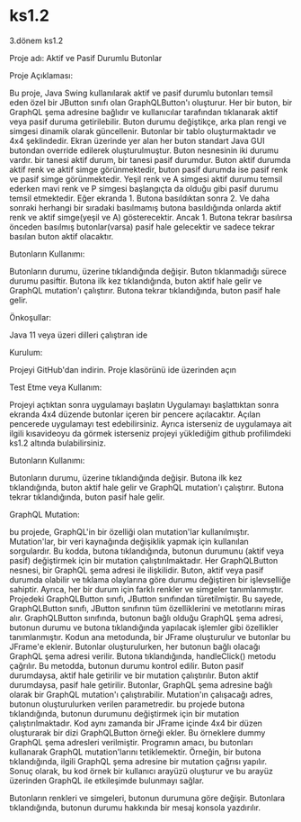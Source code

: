 # ks1.2
3.dönem ks1.2

Proje adı: Aktif ve Pasif Durumlu Butonlar

Proje Açıklaması:

Bu proje, Java Swing kullanılarak aktif ve pasif durumlu butonları temsil eden özel bir JButton sınıfı olan GraphQLButton'ı oluşturur. Her bir buton, bir GraphQL şema adresine bağlıdır ve kullanıcılar tarafından tıklanarak aktif veya pasif duruma getirilebilir. Buton durumu değiştikçe, arka plan rengi ve simgesi dinamik olarak güncellenir. Butonlar bir tablo oluşturmaktadır ve 4x4 şeklindedir. Ekran üzerinde yer alan her buton standart Java GUI butondan override edilerek oluşturulmuştur. Buton nesnesinin iki durumu vardır. bir tanesi aktif durum, bir tanesi pasif durumdur. Buton aktif durumda aktif renk ve aktif simge görünmektedir, buton pasif durumda ise pasif renk ve pasif simge görünmektedir. Yeşil renk ve A simgesi aktif durumu temsil ederken mavi renk ve P simgesi başlangıçta da olduğu gibi pasif durumu temsil etmektedir. Eğer ekranda 1. Butona basıldıktan sonra 2. Ve daha sonraki herhangi bir 
sıradaki basılmamış butona basıldığında onlarda aktif renk ve aktif simge(yeşil ve A) gösterecektir. Ancak 1. Butona tekrar basılırsa önceden basılmış butonlar(varsa) pasif hale gelecektir ve sadece tekrar basılan buton aktif olacaktır.



Butonların Kullanımı:

Butonların durumu, üzerine tıklandığında değişir. Buton tıklanmadığı sürece durumu pasiftir. Butona ilk kez tıklandığında, buton aktif hale gelir ve GraphQL mutation'ı çalıştırır. Butona tekrar tıklandığında, buton pasif hale gelir.

Önkoşullar:

Java 11 veya üzeri dilleri çalıştıran ide

Kurulum:

Projeyi GitHub'dan indirin.
Proje klasörünü ide üzerinden açın

Test Etme veya Kullanım:

Projeyi açtıktan sonra uygulamayı başlatın
Uygulamayı başlattıktan sonra ekranda 4x4 düzende butonlar içeren bir pencere açılacaktır.
Açılan pencerede uygulamayı test edebilirsiniz.
Ayrıca isterseniz de uygulamaya ait ilgili kısavideoyu da görmek isterseniz projeyi yüklediğim github profilimdeki ks1.2 altında bulabilirsiniz.

Butonların Kullanımı:

Butonların durumu, üzerine tıklandığında değişir. Butona ilk kez tıklandığında, buton aktif hale gelir ve GraphQL mutation'ı çalıştırır. Butona tekrar tıklandığında, buton pasif hale gelir.

GraphQL Mutation:

bu projede, GraphQL'in bir özelliği olan mutation'lar kullanılmıştır. Mutation'lar, bir veri kaynağında değişiklik yapmak için kullanılan sorgulardır. Bu kodda, butona tıklandığında, butonun durumunu (aktif veya pasif) değiştirmek için bir mutation çalıştırılmaktadır.
Her GraphQLButton nesnesi, bir GraphQL şema adresi ile ilişkilidir. Buton, aktif veya pasif durumda olabilir ve tıklama olaylarına göre durumu değiştiren bir işlevselliğe sahiptir. Ayrıca, her bir durum için farklı renkler ve simgeler tanımlanmıştır.
Projedeki GraphQLButton sınıfı, JButton sınıfından türetilmiştir. Bu sayede, GraphQLButton sınıfı, JButton sınıfının tüm özelliklerini ve metotlarını miras alır. GraphQLButton sınıfında, butonun bağlı olduğu GraphQL şema adresi, butonun durumu ve butona tıklandığında yapılacak işlemler gibi özellikler tanımlanmıştır.
Kodun ana metodunda, bir JFrame oluşturulur ve butonlar bu JFrame'e eklenir. Butonlar oluşturulurken, her butonun bağlı olacağı GraphQL şema adresi verilir. Butona tıklandığında, handleClick() metodu çağrılır. Bu metodda, butonun durumu kontrol edilir. Buton pasif durumdaysa, aktif hale getirilir ve bir mutation çalıştırılır. Buton aktif durumdaysa, pasif hale getirilir. Butonlar, GraphQL şema adresine bağlı olarak bir GraphQL mutation'ı çalıştırabilir. Mutation'ın çalışacağı adres, butonun oluşturulurken verilen parametredir. bu projede butona tıklandığında, butonun durumunu değiştirmek için bir mutation çalıştırılmaktadır. Kod aynı zamanda bir JFrame içinde 4x4 bir düzen oluşturarak bir dizi GraphQLButton örneği ekler. Bu örneklere dummy GraphQL şema adresleri verilmiştir. Programın amacı, bu butonları kullanarak GraphQL mutation'larını tetiklemektir. Örneğin, bir butona tıklandığında, ilgili GraphQL şema adresine bir mutation çağrısı yapılır. Sonuç olarak, bu kod örnek bir kullanıcı arayüzü oluşturur ve bu arayüz üzerinden GraphQL ile etkileşimde bulunmayı sağlar.

Butonların renkleri ve simgeleri, butonun durumuna göre değişir. Butonlara tıklandığında, butonun durumu hakkında bir mesaj konsola yazdırılır.

